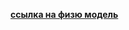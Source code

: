 **[ссылка на физю модель](https://docs.google.com/document/d/1JorRZTWII3MCJtf2zKx9VlpLrRFYx_SMpqoOMg_KMBs/edit?usp=sharing)**
